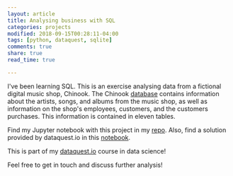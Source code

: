 ```yaml
---
layout: article
title: Analysing business with SQL
categories: projects
modified: 2018-09-15T00:28:11-04:00
tags: [python, dataquest, sqlite]
comments: true
share: true
read_time: true

---
```



I've been learning SQL. This is an exercise analysing data from a fictional digital music shop, Chinook.  The Chinook [database](https://github.com/lerocha/chinook-database) contains information about the artists, songs, and albums from the music shop, as well as information on the shop's employees, customers, and the customers purchases. This information is contained in eleven tables.

Find my Jupyter notebook with this project in my [repo](https://github.com/nahusznaj/analysing_business_with_SQL). Also, find a solution provided by dataquest.io in this [notebook](https://github.com/dataquestio/solutions/blob/master/Mission191Solutions.ipynb).

This is part of my [dataquest.io]() course in data science!

Feel free to get in touch and discuss further analysis!
